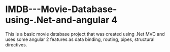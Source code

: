 # IMDB---Movie-Database-using-.Net-and-angular 4

This is a basic movie database project that was created using .Net MVC and uses some angular 2  features as data binding, routing, pipes, structural directives. 


